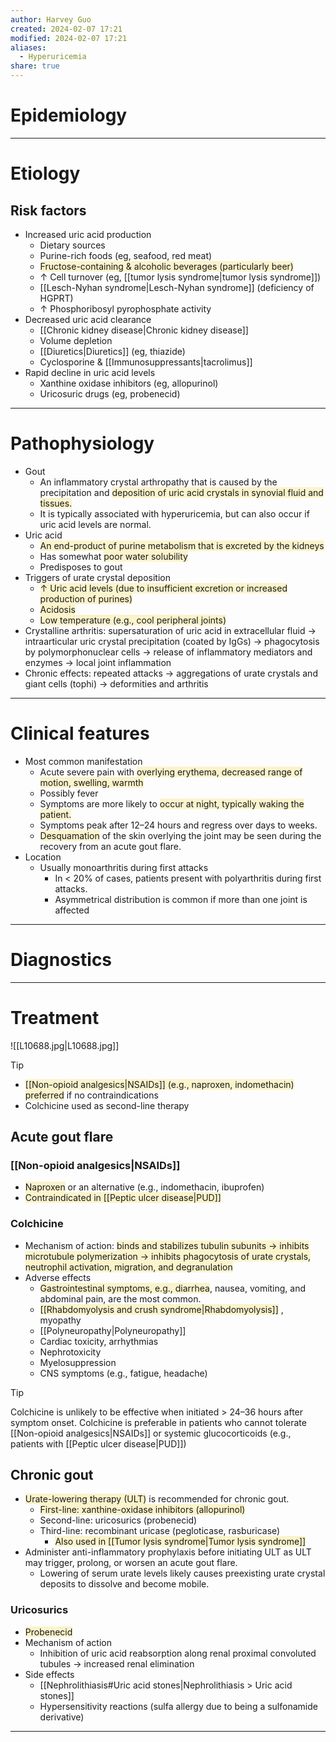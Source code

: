 ```yaml
---
author: Harvey Guo
created: 2024-02-07 17:21
modified: 2024-02-07 17:21
aliases:
  - Hyperuricemia
share: true
---
```

# Epidemiology


---
# Etiology
## Risk factors
- Increased uric acid production
	- Dietary sources
	- Purine-rich foods (eg, seafood, red meat)
	- <span style="background:rgba(240, 200, 0, 0.2)">Fructose-containing & alcoholic beverages (particularly beer)</span>
	- ↑ Cell turnover (eg, [[tumor lysis syndrome|tumor lysis syndrome]])
	- [[Lesch-Nyhan syndrome|Lesch-Nyhan syndrome]] (deficiency of HGPRT)
	- ↑ Phosphoribosyl pyrophosphate activity
- Decreased uric acid clearance
	- [[Chronic kidney disease|Chronic kidney disease]]
	- Volume depletion
	- [[Diuretics|Diuretics]] (eg, thiazide)
	- Cyclosporine & [[Immunosuppressants|tacrolimus]]
- Rapid decline in uric acid levels
	- Xanthine oxidase inhibitors (eg, allopurinol)
	- Uricosuric drugs (eg, probenecid)

---
# Pathophysiology
- Gout
	- An inflammatory crystal arthropathy that is caused by the precipitation and <span style="background:rgba(240, 200, 0, 0.2)">deposition of uric acid crystals in synovial fluid and tissues.</span>
	- It is typically associated with hyperuricemia, but can also occur if uric acid levels are normal.
- Uric acid
	- <span style="background:rgba(240, 200, 0, 0.2)">An end-product of purine metabolism that is excreted by the kidneys</span>
	- Has somewhat <span style="background:rgba(240, 200, 0, 0.2)">poor water solubility</span>
	- Predisposes to gout
- Triggers of urate crystal deposition
	- <span style="background:rgba(240, 200, 0, 0.2)">↑ Uric acid levels (due to insufficient excretion or increased production of purines)</span>
	- <span style="background:rgba(240, 200, 0, 0.2)">Acidosis</span>
	- <span style="background:rgba(240, 200, 0, 0.2)">Low temperature (e.g., cool peripheral joints)</span>
- Crystalline arthritis: supersaturation of uric acid in extracellular fluid → intraarticular uric crystal precipitation (coated by IgGs) → phagocytosis by polymorphonuclear cells → release of inflammatory mediators and enzymes → local joint inflammation
- Chronic effects: repeated attacks → aggregations of urate crystals and giant cells (tophi) → deformities and arthritis

---
# Clinical features
- Most common manifestation
	- Acute severe pain with <span style="background:rgba(240, 200, 0, 0.2)">overlying erythema, decreased range of motion, swelling, warmth</span>
	- Possibly fever
	- Symptoms are more likely to <span style="background:rgba(240, 200, 0, 0.2)">occur at night, typically waking the patient.</span>
	- Symptoms peak after 12–24 hours and regress over days to weeks. 
	- <span style="background:rgba(240, 200, 0, 0.2)">Desquamation</span> of the skin overlying the joint may be seen during the recovery from an acute gout flare.
- Location
	- Usually monoarthritis during first attacks
		- In < 20% of cases, patients present with polyarthritis during first attacks. 
		- Asymmetrical distribution is common if more than one joint is affected

---
# Diagnostics


---
# Treatment
![[L10688.jpg|L10688.jpg]]
>[!tip] 
>- <span style="background:rgba(240, 200, 0, 0.2)">[[Non-opioid analgesics|NSAIDs]] (e.g., naproxen, indomethacin) preferred</span> if no contraindications
>- Colchicine used as second-line therapy
## Acute gout flare
### [[Non-opioid analgesics|NSAIDs]]
- <span style="background:rgba(240, 200, 0, 0.2)">Naproxen</span> or an alternative (e.g., indomethacin, ibuprofen)
- <span style="background:rgba(240, 200, 0, 0.2)">Contraindicated in [[Peptic ulcer disease|PUD]]</span>
### Colchicine  
- Mechanism of action: <span style="background:rgba(240, 200, 0, 0.2)">binds and stabilizes tubulin subunits → inhibits microtubule polymerization → inhibits phagocytosis of urate crystals, neutrophil activation, migration, and degranulation </span>
- Adverse effects
	- <span style="background:rgba(240, 200, 0, 0.2)">Gastrointestinal symptoms, e.g., diarrhea</span>, nausea, vomiting, and abdominal pain, are the most common.
	- <span style="background:rgba(240, 200, 0, 0.2)">[[Rhabdomyolysis and crush syndrome|Rhabdomyolysis]]</span> , myopathy
	- [[Polyneuropathy|Polyneuropathy]]  
	- Cardiac toxicity, arrhythmias
	- Nephrotoxicity
	- Myelosuppression
	- CNS symptoms (e.g., fatigue, headache)

>[!tip] 
>Colchicine is unlikely to be effective when initiated > 24–36 hours after symptom onset. Colchicine is preferable in patients who cannot tolerate [[Non-opioid analgesics|NSAIDs]] or systemic glucocorticoids (e.g., patients with [[Peptic ulcer disease|PUD]])
## Chronic gout
- <span style="background:rgba(240, 200, 0, 0.2)">Urate-lowering therapy (ULT)</span> is recommended for chronic gout.
	- <span style="background:rgba(240, 200, 0, 0.2)">First-line: xanthine-oxidase inhibitors (allopurinol)</span>
	- Second-line: uricosurics (probenecid)
	- Third-line: recombinant uricase (pegloticase, rasburicase)
		- <span style="background:rgba(240, 200, 0, 0.2)">Also used in [[Tumor lysis syndrome|Tumor lysis syndrome]]</span>
- Administer anti-inflammatory prophylaxis before initiating ULT as ULT may trigger, prolong, or worsen an acute gout flare. 
	- Lowering of serum urate levels likely causes preexisting urate crystal deposits to dissolve and become mobile.
### Uricosurics
- <span style="background:rgba(240, 200, 0, 0.2)">Probenecid</span>
- Mechanism of action
	- Inhibition of uric acid reabsorption along renal proximal convoluted tubules  → increased renal elimination
- Side effects
	- [[Nephrolithiasis#Uric acid stones|Nephrolithiasis > Uric acid stones]]
	- Hypersensitivity reactions (sulfa allergy due to being a sulfonamide derivative)

---

